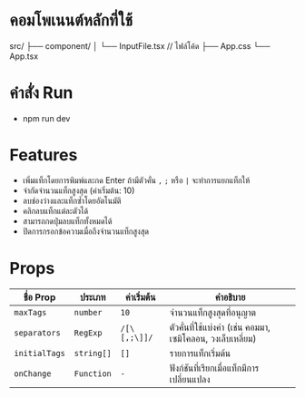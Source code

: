 # คอมโพเนนต์หลักที่ใช้
  src/
  ├── component/
  │   └── InputFile.tsx   // ไฟล์โค้ด
  ├── App.css
  └── App.tsx   

# คำสั่ง Run
- npm run dev
  
# Features
- เพิ่มแท็กโดยการพิมพ์และกด Enter ถ้ามีตัวคั่น `,`  `;` หรือ `|` จะทำการแยกแท็กให้
- จำกัดจำนวนแท็กสูงสุด (ค่าเริ่มต้น: 10)
- ลบช่องว่างและแท็กซ้ำโดยอัตโนมัติ
- คลิกลบแท็กแต่ละตัวได้
- สามารถกดปุ่มลบแท็กทั้งหมดได้
- ปิดการกรอกข้อความเมื่อถึงจำนวนแท็กสูงสุด


# Props

| ชื่อ Prop     | ประเภท       | ค่าเริ่มต้น  | คำอธิบาย                                             |
| ------------- | ------------ | ------------ | --------------------------------------------    |
| `maxTags`     | `number`     | `10`         | จำนวนแท็กสูงสุดที่อนุญาต                             |
| `separators`  | `RegExp`     | `/[\[,;\]]/` | ตัวคั่นที่ใช้แบ่งคำ (เช่น คอมมา, เซมิโคลอน, วงเล็บเหลี่ยม)  |
| `initialTags` | `string[]`   | `[]`         | รายการแท็กเริ่มต้น                                   |
| `onChange`    | `Function`   | `-`          | ฟังก์ชันที่เรียกเมื่อแท็กมีการเปลี่ยนแปลง                   |

